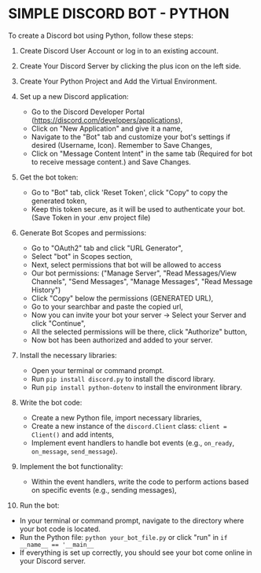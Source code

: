 # SIMPLE DISCORD BOT - PYTHON

To create a Discord bot using Python, follow these steps:

1. Create Discord User Account or log in to an existing account.


2. Create Your Discord Server by clicking the plus icon on the left side. 


3. Create Your Python Project and Add the Virtual Environment.


4. Set up a new Discord application:
   - Go to the Discord Developer Portal (https://discord.com/developers/applications),
   - Click on "New Application" and give it a name,
   - Navigate to the "Bot" tab and customize your bot's settings if desired (Username, Icon). Remember to Save Changes,
   - Click on "Message Content Intent" in the same tab (Required for bot to receive message content.) and Save Changes.


5. Get the bot token:
   - Go to "Bot" tab, click 'Reset Token', click "Copy" to copy the generated token,
   - Keep this token secure, as it will be used to authenticate your bot. (Save Token in your .env project file)


6. Generate Bot Scopes and permissions:
   - Go to "OAuth2" tab and click "URL Generator",
   - Select "bot" in Scopes section,
   - Next, select permissions that bot will be allowed to access 
   - Our bot permissions:
     ("Manage Server", "Read Messages/View Channels", "Send Messages", "Manage Messages", "Read Message History")
   - Click "Copy" below the permissions (GENERATED URL),
   - Go to your searchbar and paste the copied url,
   - Now you can invite your bot your server -> Select your Server and click "Continue",
   - All the selected permissions will be there, click "Authorize" button,
   - Now bot has been authorized and added to your server.
   


7. Install the necessary libraries:
   - Open your terminal or command prompt.
   - Run `pip install discord.py` to install the discord library.
   - Run `pip install python-dotenv` to install the environment library.


8. Write the bot code:
   - Create a new Python file, import necessary libraries,
   - Create a new instance of the `discord.Client` class: `client = Client()` and add intents,
   - Implement event handlers to handle bot events (e.g., `on_ready`, `on_message`, `send_message`).


9. Implement the bot functionality:
   - Within the event handlers, write the code to perform actions based on specific events (e.g., sending messages),


10. Run the bot:
   - In your terminal or command prompt, navigate to the directory where your bot code is located.
   - Run the Python file: `python your_bot_file.py` or click "run" in `if __name__ == '__main__`
   - If everything is set up correctly, you should see your bot come online in your Discord server.

